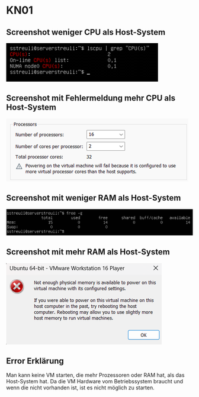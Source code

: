 # KN01

## Screenshot weniger CPU als Host-System

<img src="./images/Bild1.png">

## Screenshot mit Fehlermeldung mehr CPU als Host-System

<img src="./images/Bild2.png">

## Screenshot mit weniger RAM als Host-System

<img src="./images/Bild4.png">

## Screenshot mit mehr RAM als Host-System

<img src="./images/Bild5.png">

## Error Erklärung

Man kann keine VM starten, die mehr Prozessoren oder RAM hat, als das Host-System hat. Da die VM Hardware vom Betriebssystem braucht und wenn die nicht vorhanden ist, ist es nicht möglich zu starten.
